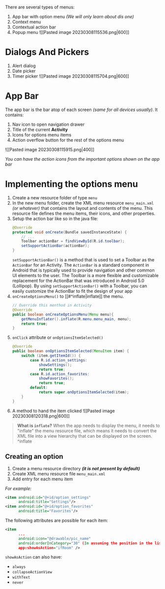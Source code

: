 There are several types of menus:
1. App bar with option menu _(We will only learn about dis one)_
2. Context menu
3. Contextual action bar
4. Popup menu
![[Pasted image 20230308115536.png|600]]

# Dialogs And Pickers
1. Alert dialog
2. Date picker
3. Timer picker
![[Pasted image 20230308115704.png|600]]

# App Bar
The app bar is the bar atop of each screen _(same for all devices usually)_.
It contains:
1. Nav icon to open navigation drawer
2. Title of the current **Activity**
3. Icons for options menu items
4. Action overflow button for the rest of the options menu

![[Pasted image 20230308115915.png|400]]

_You can have the action icons from the important options shown on the app bar_

# Implementing the options menu
1. Create a new resource folder of type `menu`
2. In the new menu folder, create the XML menu resource `menu_main.xml` _(or whatever)_ that contains the layout and contents of the menu. This resource file defines the menu items, their icons, and other properties.
3. Setup the action bar like so in the java file:
	```java
	@Override  
	protected void onCreate(Bundle savedInstanceState) {  
		// ...
		Toolbar actionBar = findViewById(R.id.toolbar);  
	    setSupportActionBar(actionBar);  
	}
	```
	`setSupportActionBar()` is a method that is used to set a Toolbar as the `ActionBar` for an Activity. The `ActionBar` is a standard component in Android that is typically used to provide navigation and other common UI elements to the user.
	The Toolbar is a more flexible and customizable replacement for the ActionBar that was introduced in Android 5.0 (Lollipop). By using `setSupportActionBar()` with a Toolbar, you can easily customize the ActionBar to fit the design of your app
1. `onCreateOptionsMenu()` to [[#^inflate|inflate]] the menu.
	```java
	// Override this menthod in Activity
	@Override
	public boolean onCreateOptionsMenu(Menu menu){
		getMenuInflater().inflate(R.menu.menu_main, menu);
		return true;
	}
	```
1. `onClick` attribute or `onOptionsItemSelected()`
	```java
	@Override
	public boolean onOptionsItemSelected(MenuItem item) {
		switch (item.getItemId()) {
			case R.id.action_settings:
				showSettings();
				return true;
			case R.id.action_favorites:
				showFavorites();
				return true;
			default:
				return super.onOptionsItemSelected(item);
		}
	}
	```
2. A method to hand the item clicked
![[Pasted image 20230308120318.png|600]]

> **What is `inflate`?**
> When the app needs to display the menu, it needs to "inflate" the menu resource file, which means it needs to convert the XML file into a view hierarchy that can be displayed on the screen. ^inflate

## Creating an option
1. Create a menu resource directory **_(it is not present by default)_**
2. Create XML menu resource file `menu_main.xml`
3. Add entry for each menu item

_For example:_
```xml
<item android:id="@+id/option_settings"
	  android:title="Settings"/>
<item android:id="@+id/option_favorites"
	  android:title="Favorites"/>
```

The following attributes are possible for each item:
```xml
<item
	  ...
	  android:icon="@drawable/pic_name"
	  android:orderInCategory="30" (Im assuming the position in the list)
	  app:showAsAction="ifRoom" />
```
`showAsAction` can also have:
- `always`
- `collapseActionView`
- `withText`
- `never`